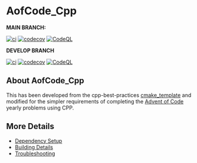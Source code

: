 # AofCode_Cpp

**MAIN BRANCH:**

[![ci](https://github.com/DouglasWebster/AofCode_Cpp/actions/workflows/ci.yml/badge.svg)](https://github.com/DouglasWebster/AofCode_Cpp/actions/workflows/ci.yml)
[![codecov](https://codecov.io/gh/DouglasWebster/AofCode_Cpp/branch/main/graph/badge.svg?token=2TCQB6B52P)](https://codecov.io/gh/DouglasWebster/AofCode_Cpp)
[![CodeQL](https://github.com/DouglasWebster/AofCode_Cpp/actions/workflows/codeql-analysis.yml/badge.svg)](https://github.com/DouglasWebster/AofCode_Cpp/actions/workflows/codeql-analysis.yml)

**DEVELOP BRANCH**


[![ci](https://github.com/DouglasWebster/AofCode_Cpp/actions/workflows/ci.yml/badge.svg?branch=develop)](https://github.com/DouglasWebster/AofCode_Cpp/actions/workflows/ci.yml)
[![codecov](https://codecov.io/gh/DouglasWebster/AofCode_Cpp/branch/develop/graph/badge.svg?token=2TCQB6B52P)](https://codecov.io/gh/DouglasWebster/AofCode_Cpp)
[![CodeQL](https://github.com/DouglasWebster/AofCode_Cpp/actions/workflows/codeql-analysis.yml/badge.svg?branch=develop)](https://github.com/DouglasWebster/AofCode_Cpp/actions/workflows/codeql-analysis.yml)



## About AofCode_Cpp

This has been developed from the cpp-best-practices [cmake_template](https://github.com/cpp-best-practices/cmake_template) and modified for the simpler requirements of completing the [Advent of Code](https://adventofcode.com) yearly problems using CPP.


## More Details

 * [Dependency Setup](README_dependencies.md)
 * [Building Details](README_building.md)
 * [Troubleshooting](README_troubleshooting.md)
